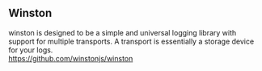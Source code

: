## Winston  
winston is designed to be a simple and universal logging library with support for multiple transports. A transport is essentially a storage device for your logs.   
https://github.com/winstonjs/winston    